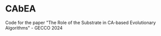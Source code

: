 # CAbEA
Code for the paper "The Role of the Substrate in CA-based Evolutionary Algorithms" - GECCO 2024
